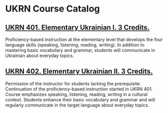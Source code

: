 # UKRN Course Catalog

## [UKRN 401. Elementary Ukrainian I. 3 Credits.](./UKRN_401_Elementary_Ukrainian_I)

Proficiency-based instruction at the elementary level that develops the four language skills (speaking, listening, reading, writing). In addition to mastering basic vocabulary and grammar, students will communicate in Ukrainian about everyday topics.

## [UKRN 402. Elementary Ukrainian II. 3 Credits.](./UKRN_402_Elementary_Ukrainian_II)

Permission of the instructor for students lacking the prerequisite. Continuation of the proficiency-based instruction started in UKRN 401. Course emphasizes speaking, listening, reading, writing in a cultural context. Students enhance their basic vocabulary and grammar and will regularly communicate in the target language about everyday topics.

